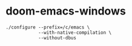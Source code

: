 # doom-emacs-windows
```shell
./configure --prefix=/c/emacs \
            --with-native-compilation \
            --without-dbus
```
